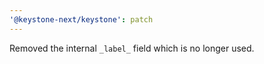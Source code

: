 ```yaml
---
'@keystone-next/keystone': patch
---
```


Removed the internal `_label_` field which is no longer used.
